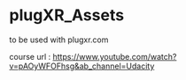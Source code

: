 # plugXR_Assets

to be used with plugxr.com

course url : https://www.youtube.com/watch?v=pAOyWFOFhsg&ab_channel=Udacity
